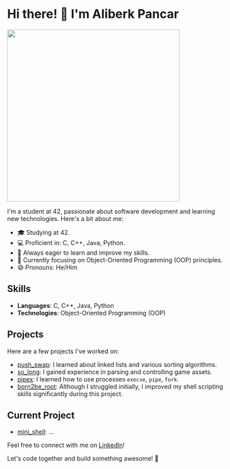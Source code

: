 # Hi there! 👋 I'm Aliberk Pancar

<img  src="https://github.com/aliberkpancar/README.md/assets/136332014/5d39e1b6-e7c9-4a1d-9639-0c561eaaf179" height="400">

I'm a student at 42, passionate about software development and learning new technologies. Here's a bit about me:

- 🎓 Studying at 42.
- 💻 Proficient in: C, C++, Java, Python.
- 🌱 Always eager to learn and improve my skills.
- 🔧 Currently focusing on Object-Oriented Programming (OOP) principles.
- 😄 Pronouns: He/Him

## Skills

- **Languages**: C, C++, Java, Python
- **Technologies**: Object-Oriented Programming (OOP)

## Projects

Here are a few projects I've worked on:

- [push_swap](link): I learned about linked lists and various sorting algorithms.
- [so_long](link): I gained experience in parsing and controlling game assets.
- [pipex](link): I learned how to use processes `execve`, `pipe`, `fork`.
- [born2be_root](link): Although I struggled initially, I improved my shell scripting skills significantly during this project.

## Current Project

- [mini_shell](link): ...

Feel free to connect with me on [LinkedIn](https://www.linkedin.com/in/aliberk-pancar-8670b216b/?originalSubdomain=tr)!

Let's code together and build something awesome! 🚀
